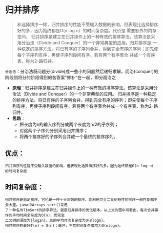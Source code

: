 # 归并排序
> 和选择排序一样，归并排序的性能不受输入数据的影响，但表现比选择排序好的多，因为始终都是O(n log n）的时间复杂度。代价是
需要额外的内存空间。
归并排序是建立在归并操作上的一种有效的排序算法。该算法是采用分治法（Divide and Conquer）的一个非常典型的应用。归并排序是
一种稳定的排序方法。将已有序的子序列合并，得到完全有序的序列；即先使每个子序列有序，再使子序列段间有序。若将两个有序表合
并成一个有序表，称为2-路归并。

`分治法`：分治法将问题分(divide)成一些小的问题然后递归求解，而治(conquer)的阶段则将分的阶段得到的各答案"修补"在一起，即分而治之

- **原理**：归并排序是建立在归并操作上的一种有效的排序算法。该算法是采用分治法（Divide and Conquer）的一个非常典型的应用。
归并排序是一种稳定的排序方法。将已有序的子序列合并，得到完全有序的序列；即先使每个子序列有序，再使子序列段间有序。若将两个有序表合并成一个有序表，称为2-路归并。
- **思路**：
    - 把长度为n的输入序列分成两个长度为n/2的子序列；
    - 对这两个子序列分别采用归并排序；
    - 将两个排序好的子序列合并成一个最终的排序序列。

## 优点：
    归并排序的性能不受输入数据的影响，但表现比选择排序好的多，因为始终都是O(n log n）的时间复杂度

## 时间复杂度：
    归并排序是稳定排序，它也是一种十分高效的排序，能利用完全二叉树特性的排序一般性能都不会太差。java中Arrays.sort()采用
    了一种名为TimSort的排序算法，就是归并排序的优化版本。从上文的图中可看出，每次合并操作的平均时间复杂度为O(n)，而完全
    二叉树的深度为|log2n|。总的平均时间复杂度为O(nlogn)。
    归并排序的最好T(n) = O(n)；最坏，平均时间复杂度均为O(nlogn)。